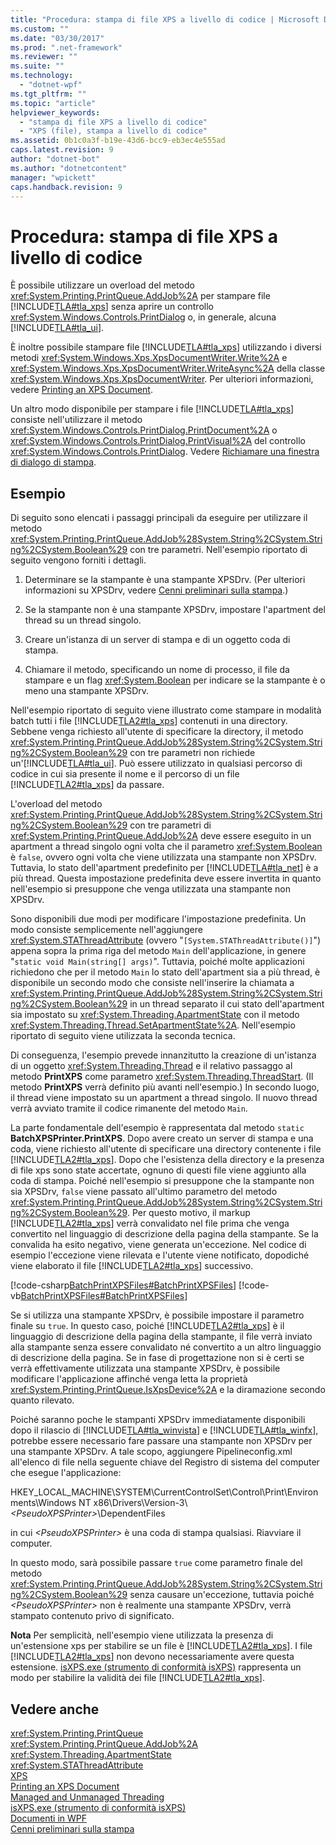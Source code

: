 ```yaml
---
title: "Procedura: stampa di file XPS a livello di codice | Microsoft Docs"
ms.custom: ""
ms.date: "03/30/2017"
ms.prod: ".net-framework"
ms.reviewer: ""
ms.suite: ""
ms.technology: 
  - "dotnet-wpf"
ms.tgt_pltfrm: ""
ms.topic: "article"
helpviewer_keywords: 
  - "stampa di file XPS a livello di codice"
  - "XPS (file), stampa a livello di codice"
ms.assetid: 0b1c0a3f-b19e-43d6-bcc9-eb3ec4e555ad
caps.latest.revision: 9
author: "dotnet-bot"
ms.author: "dotnetcontent"
manager: "wpickett"
caps.handback.revision: 9
---
```

# Procedura: stampa di file XPS a livello di codice
È possibile utilizzare un overload del metodo <xref:System.Printing.PrintQueue.AddJob%2A> per stampare file [!INCLUDE[TLA#tla_xps](../../../../includes/tlasharptla-xps-md.md)] senza aprire un controllo <xref:System.Windows.Controls.PrintDialog> o, in generale, alcuna [!INCLUDE[TLA#tla_ui](../../../../includes/tlasharptla-ui-md.md)].  
  
 È inoltre possibile stampare file [!INCLUDE[TLA#tla_xps](../../../../includes/tlasharptla-xps-md.md)] utilizzando i diversi metodi <xref:System.Windows.Xps.XpsDocumentWriter.Write%2A> e <xref:System.Windows.Xps.XpsDocumentWriter.WriteAsync%2A> della classe <xref:System.Windows.Xps.XpsDocumentWriter>.  Per ulteriori informazioni, vedere [Printing an XPS Document](http://msdn.microsoft.com/it-it/849555c8-0c4e-48c0-86bc-a5494c69b36c).  
  
 Un altro modo disponibile per stampare i file [!INCLUDE[TLA#tla_xps](../../../../includes/tlasharptla-xps-md.md)] consiste nell'utilizzare il metodo <xref:System.Windows.Controls.PrintDialog.PrintDocument%2A> o <xref:System.Windows.Controls.PrintDialog.PrintVisual%2A> del controllo <xref:System.Windows.Controls.PrintDialog>.  Vedere [Richiamare una finestra di dialogo di stampa](../../../../docs/framework/wpf/advanced/how-to-invoke-a-print-dialog.md).  
  
## Esempio  
 Di seguito sono elencati i passaggi principali da eseguire per utilizzare il metodo <xref:System.Printing.PrintQueue.AddJob%28System.String%2CSystem.String%2CSystem.Boolean%29> con tre parametri.  Nell'esempio riportato di seguito vengono forniti i dettagli.  
  
1.  Determinare se la stampante è una stampante XPSDrv.  \(Per ulteriori informazioni su XPSDrv, vedere [Cenni preliminari sulla stampa](../../../../docs/framework/wpf/advanced/printing-overview.md).\)  
  
2.  Se la stampante non è una stampante XPSDrv, impostare l'apartment del thread su un thread singolo.  
  
3.  Creare un'istanza di un server di stampa e di un oggetto coda di stampa.  
  
4.  Chiamare il metodo, specificando un nome di processo, il file da stampare e un flag <xref:System.Boolean> per indicare se la stampante è o meno una stampante XPSDrv.  
  
 Nell'esempio riportato di seguito viene illustrato come stampare in modalità batch tutti i file [!INCLUDE[TLA2#tla_xps](../../../../includes/tla2sharptla-xps-md.md)] contenuti in una directory.  Sebbene venga richiesto all'utente di specificare la directory, il metodo <xref:System.Printing.PrintQueue.AddJob%28System.String%2CSystem.String%2CSystem.Boolean%29> con tre parametri non richiede un'[!INCLUDE[TLA#tla_ui](../../../../includes/tlasharptla-ui-md.md)].  Può essere utilizzato in qualsiasi percorso di codice in cui sia presente il nome e il percorso di un file [!INCLUDE[TLA2#tla_xps](../../../../includes/tla2sharptla-xps-md.md)] da passare.  
  
 L'overload del metodo <xref:System.Printing.PrintQueue.AddJob%28System.String%2CSystem.String%2CSystem.Boolean%29> con tre parametri di <xref:System.Printing.PrintQueue.AddJob%2A> deve essere eseguito in un apartment a thread singolo ogni volta che il parametro <xref:System.Boolean> è `false`, ovvero ogni volta che viene utilizzata una stampante non XPSDrv.  Tuttavia, lo stato dell'apartment predefinito per [!INCLUDE[TLA#tla_net](../../../../includes/tlasharptla-net-md.md)] è a più thread.  Questa impostazione predefinita deve essere invertita in quanto nell'esempio si presuppone che venga utilizzata una stampante non XPSDrv.  
  
 Sono disponibili due modi per modificare l'impostazione predefinita.  Un modo consiste semplicemente nell'aggiungere <xref:System.STAThreadAttribute> \(ovvero "`[System.STAThreadAttribute()]`"\) appena sopra la prima riga del metodo `Main` dell'applicazione, in genere "`static void Main(string[] args)`".  Tuttavia, poiché molte applicazioni richiedono che per il metodo `Main` lo stato dell'apartment sia a più thread, è disponibile un secondo modo che consiste nell'inserire la chiamata a <xref:System.Printing.PrintQueue.AddJob%28System.String%2CSystem.String%2CSystem.Boolean%29> in un thread separato il cui stato dell'apartment sia impostato su <xref:System.Threading.ApartmentState> con il metodo <xref:System.Threading.Thread.SetApartmentState%2A>.  Nell'esempio riportato di seguito viene utilizzata la seconda tecnica.  
  
 Di conseguenza, l'esempio prevede innanzitutto la creazione di un'istanza di un oggetto <xref:System.Threading.Thread> e il relativo passaggo al metodo **PrintXPS** come parametro <xref:System.Threading.ThreadStart>.  \(Il metodo **PrintXPS** verrà definito più avanti nell'esempio.\) In secondo luogo, il thread viene impostato su un apartment a thread singolo.  Il nuovo thread verrà avviato tramite il codice rimanente del metodo `Main`.  
  
 La parte fondamentale dell'esempio è rappresentata dal metodo `static` **BatchXPSPrinter.PrintXPS**.  Dopo avere creato un server di stampa e una coda, viene richiesto all'utente di specificare una directory contenente i file [!INCLUDE[TLA2#tla_xps](../../../../includes/tla2sharptla-xps-md.md)].  Dopo che l'esistenza della directory e la presenza di file xps sono state accertate, ognuno di questi file viene aggiunto alla coda di stampa.  Poiché nell'esempio si presuppone che la stampante non sia XPSDrv, `false` viene passato all'ultimo parametro del metodo <xref:System.Printing.PrintQueue.AddJob%28System.String%2CSystem.String%2CSystem.Boolean%29>.  Per questo motivo, il markup [!INCLUDE[TLA2#tla_xps](../../../../includes/tla2sharptla-xps-md.md)] verrà convalidato nel file prima che venga convertito nel linguaggio di descrizione della pagina della stampante.  Se la convalida ha esito negativo, viene generata un'eccezione.  Nel codice di esempio l'eccezione viene rilevata e l'utente viene notificato, dopodiché viene elaborato il file [!INCLUDE[TLA2#tla_xps](../../../../includes/tla2sharptla-xps-md.md)] successivo.  
  
 [!code-csharp[BatchPrintXPSFiles#BatchPrintXPSFiles](../../../../samples/snippets/csharp/VS_Snippets_Wpf/BatchPrintXPSFiles/CSharp/Program.cs#batchprintxpsfiles)]
 [!code-vb[BatchPrintXPSFiles#BatchPrintXPSFiles](../../../../samples/snippets/visualbasic/VS_Snippets_Wpf/BatchPrintXPSFiles/visualbasic/program.vb#batchprintxpsfiles)]  
  
 Se si utilizza una stampante XPSDrv, è possibile impostare il parametro finale su `true`.  In questo caso, poiché [!INCLUDE[TLA2#tla_xps](../../../../includes/tla2sharptla-xps-md.md)] è il linguaggio di descrizione della pagina della stampante, il file verrà inviato alla stampante senza essere convalidato né convertito a un altro linguaggio di descrizione della pagina.  Se in fase di progettazione non si è certi se verrà effettivamente utilizzata una stampante XPSDrv, è possibile modificare l'applicazione affinché venga letta la proprietà <xref:System.Printing.PrintQueue.IsXpsDevice%2A> e la diramazione secondo quanto rilevato.  
  
 Poiché saranno poche le stampanti XPSDrv immediatamente disponibili dopo il rilascio di [!INCLUDE[TLA#tla_winvista](../../../../includes/tlasharptla-winvista-md.md)] e [!INCLUDE[TLA#tla_winfx](../../../../includes/tlasharptla-winfx-md.md)], potrebbe essere necessario fare passare una stampante non XPSDrv per una stampante XPSDrv.  A tale scopo, aggiungere Pipelineconfig.xml all'elenco di file nella seguente chiave del Registro di sistema del computer che esegue l'applicazione:  
  
 HKEY\_LOCAL\_MACHINE\\SYSTEM\\CurrentControlSet\\Control\\Print\\Environments\\Windows NT x86\\Drivers\\Version\-3\\*\<PseudoXPSPrinter\>*\\DependentFiles  
  
 in cui *\<PseudoXPSPrinter\>* è una coda di stampa qualsiasi.  Riavviare il computer.  
  
 In questo modo, sarà possibile passare `true` come parametro finale del metodo <xref:System.Printing.PrintQueue.AddJob%28System.String%2CSystem.String%2CSystem.Boolean%29> senza causare un'eccezione, tuttavia poiché *\<PseudoXPSPrinter\>* non è realmente una stampante XPSDrv, verrà stampato contenuto privo di significato.  
  
 **Nota** Per semplicità, nell'esempio viene utilizzata la presenza di un'estensione xps per stabilire se un file è [!INCLUDE[TLA2#tla_xps](../../../../includes/tla2sharptla-xps-md.md)].  I file [!INCLUDE[TLA2#tla_xps](../../../../includes/tla2sharptla-xps-md.md)] non devono necessariamente avere questa estensione.  [isXPS.exe \(strumento di conformità isXPS\)](../Topic/isXPS.exe%20\(isXPS%20Conformance%20Tool\).md) rappresenta un modo per stabilire la validità dei file [!INCLUDE[TLA2#tla_xps](../../../../includes/tla2sharptla-xps-md.md)].  
  
## Vedere anche  
 <xref:System.Printing.PrintQueue>   
 <xref:System.Printing.PrintQueue.AddJob%2A>   
 <xref:System.Threading.ApartmentState>   
 <xref:System.STAThreadAttribute>   
 [XPS](http://www.microsoft.com/xps)   
 [Printing an XPS Document](http://msdn.microsoft.com/it-it/849555c8-0c4e-48c0-86bc-a5494c69b36c)   
 [Managed and Unmanaged Threading](http://msdn.microsoft.com/it-it/db425c20-4b2f-4433-bf96-76071c7881e5)   
 [isXPS.exe \(strumento di conformità isXPS\)](../Topic/isXPS.exe%20\(isXPS%20Conformance%20Tool\).md)   
 [Documenti in WPF](../../../../docs/framework/wpf/advanced/documents-in-wpf.md)   
 [Cenni preliminari sulla stampa](../../../../docs/framework/wpf/advanced/printing-overview.md)